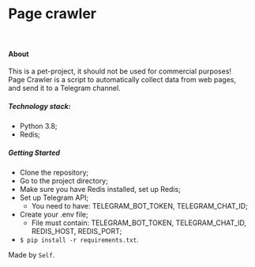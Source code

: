 # **Page crawler**

<br/>

#### About
This is a pet-project, it should not be used for commercial purposes!
<br/>Page Crawler is a script to automatically collect data from web pages, 
<br/>and send it to a Telegram channel.

##### Technology stack:
* Python 3.8;
* Redis;

##### Getting Started
* Clone the repository;
* Go to the project directory;
* Make sure you have Redis installed, set up Redis;
* Set up Telegram API;
  * You need to have: TELEGRAM_BOT_TOKEN, TELEGRAM_CHAT_ID;
* Create your .env file;
  * File must contain: TELEGRAM_BOT_TOKEN, TELEGRAM_CHAT_ID, REDIS_HOST, REDIS_PORT;
* `$ pip install -r requirements.txt`.

Made by `Self`.
